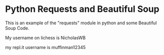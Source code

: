 # Python Requests and Beautiful Soup
This is an example of the "requests" module in python and some Beautiful Soup Code.

My username on lichess is NicholasWB

my repl.it username is muffinman12345
